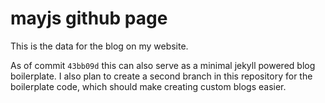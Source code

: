 # mayjs github page
This is the data for the blog on my website.

As of commit `43bb09d` this can also serve as a minimal jekyll powered blog boilerplate.
I also plan to create a second branch in this repository for the boilerplate code,
which should make creating custom blogs easier.